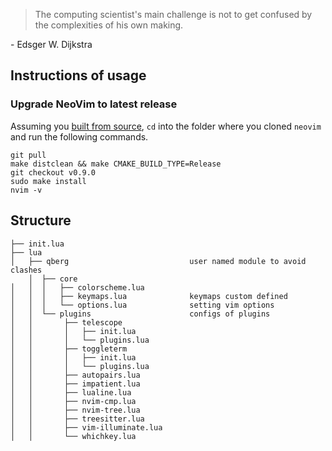 > The computing scientist's main challenge is not to get confused by the complexities of his own making. 

\- Edsger W. Dijkstra

## Instructions of usage
### Upgrade NeoVim to latest release

Assuming you [built from source](https://github.com/neovim/neovim/wiki/Building-Neovim#quick-start), `cd` into the folder where you cloned `neovim` and run the following commands. 
```
git pull
make distclean && make CMAKE_BUILD_TYPE=Release
git checkout v0.9.0
sudo make install
nvim -v
```

## Structure

```
├── init.lua  
├── lua
│   ├── qberg                           user named module to avoid clashes        
    │  ├── core                 
│   │  │   ├── colorscheme.lua
│   │  │   ├── keymaps.lua              keymaps custom defined 
│   │  │   └── options.lua              setting vim options
│   │  └── plugins                      configs of plugins 
│   │       ├── telescope
│   │       │   ├── init.lua
│   │       │   └── plugins.lua
│   │       ├── toggleterm
│   │       │   ├── init.lua
│   │       │   └── plugins.lua
│   │       ├── autopairs.lua
│   │       ├── impatient.lua
│   │       ├── lualine.lua
│   │       ├── nvim-cmp.lua
│   │       ├── nvim-tree.lua
│   │       ├── treesitter.lua
│   │       ├── vim-illuminate.lua
│   │       └── whichkey.lua
```
